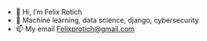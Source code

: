 - 👋 Hi, I’m Felix Rotich
- 👀 Machine learning, data science, django, cybersecurity 
- 📫 My email Felixprotich@gmail.com

<!---
felixRotichh/felixRotichh is a ✨ special ✨ repository because its `README.md` (this file) appears on your GitHub profile.
You can click the Preview link to take a look at your changes.
--->
